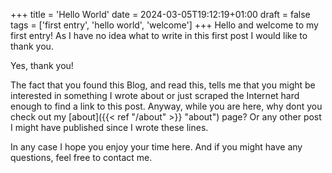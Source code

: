 +++
title = 'Hello World'
date = 2024-03-05T19:12:19+01:00
draft = false
tags = ['first entry', 'hello world', 'welcome']
+++
Hello and welcome to my first entry! As I have no idea what to write in this first post I would like to thank you.

Yes, thank you! 

The fact that you found this Blog, and read this, tells me that you might be interested in something I wrote about or just scraped
the Internet hard enough to find a link to this post. 
Anyway, while you are here, why dont you check out my [about]({{< ref "/about" >}} "about") page? 
Or any other post I might have published since I wrote these lines.

In  any case I hope you enjoy your time here. And if you might have any questions, feel free to contact me.

